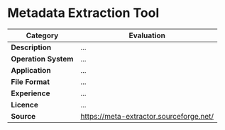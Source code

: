 # Metadata Extraction Tool

| Category | Evaluation |
| --- | --- |
| **Description**  | ... |
| **Operation System**  | ... |
| **Application**  | ... |
| **File Format** | ... |
| **Experience** | ... |
| **Licence** | ... |
| **Source** | https://meta-extractor.sourceforge.net/ |
